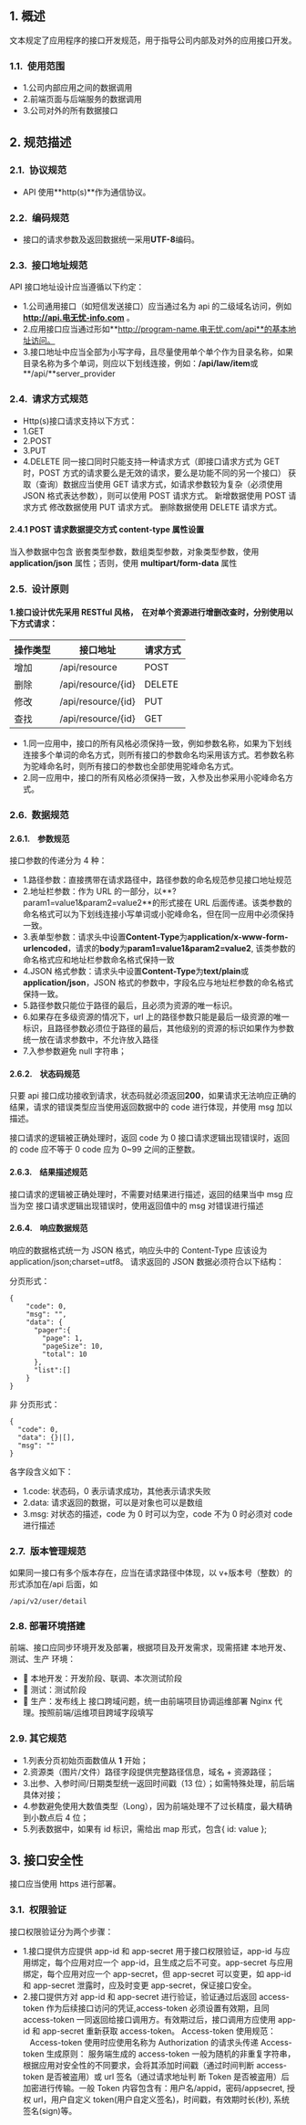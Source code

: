 ## 1. 概述

文本规定了应用程序的接口开发规范，用于指导公司内部及对外的应用接口开发。

### 1.1.  使用范围

- 1.公司内部应用之间的数据调用
- 2.前端页面与后端服务的数据调用
- 3.公司对外的所有数据接口

## 2. 规范描述

### 2.1.  协议规范

- API 使用**http(s)**作为通信协议。

### 2.2.  编码规范

- 接口的请求参数及返回数据统一采用**UTF-8**编码。

### 2.3.  接口地址规范

API 接口地址设计应当遵循以下约定：

- 1.公司通用接口（如短信发送接口）应当通过名为 api 的二级域名访问，例如 **http://api.电无忧-info.com** 。
- 2.应用接口应当通过形如**http://program-name.电无忧.com/api**的基本地址访问。
- 3.接口地址中应当全部为小写字母，且尽量使用单个单个作为目录名称，如果目录名称为多个单词，则应以下划线连接，例如：**/api/law/item**或 **/api/**server_provider

### 2.4.  请求方式规范

- Http(s)接口请求支持以下方式：
- 1.GET
- 2.POST
- 3.PUT
- 4.DELETE
  同一接口同时只能支持一种请求方式（即接口请求方式为 GET 时，POST 方式的请求要么是无效的请求，要么是功能不同的另一个接口）
  获取（查询）数据应当使用 GET 请求方式，如请求参数较为复杂（必须使用 JSON 格式表达参数），则可以使用 POST 请求方式。
  新增数据使用 POST 请求方式
  修改数据使用 PUT 请求方式。
  删除数据使用 DELETE 请求方式。

#### 2.4.1 POST 请求数据提交方式 content-type 属性设置

当入参数据中包含 嵌套类型参数，数组类型参数，对象类型参数，使用 **application/json** 属性；否则，使用 **multipart/form-data** 属性

### 2.5.  设计原则

#### 1.接口设计优先采用 RESTful 风格，  在对单个资源进行增删改查时，分别使用以下方式请求：

| 操作类型 | 接口地址           | 请求方式 |
| -------- | ------------------ | -------- |
| 增加     | /api/resource      | POST     |
| 删除     | /api/resource/{id} | DELETE   |
| 修改     | /api/resource/{id} | PUT      |
| 查找     | /api/resource/{id} | GET      |

- 1.同一应用中，接口的所有风格必须保持一致，例如参数名称，如果为下划线连接多个单词的命名方式，则所有接口的参数命名均采用该方式。若参数名称为驼峰命名时，则所有接口的参数也全部使用驼峰命名方式。
- 2.同一应用中，接口的所有风格必须保持一致，入参及出参采用小驼峰命名方式。

### 2.6.  数据规范

#### 2.6.1.    参数规范

接口参数的传递分为 4 种：

- 1.路径参数：直接携带在请求路径中，路径参数的命名规范参见接口地址规范
- 2.地址栏参数：作为 URL 的一部分，以**?param1=value1&param2=value2**的形式接在 URL 后面传递。该类参数的命名格式可以为下划线连接小写单词或小驼峰命名，但在同一应用中必须保持一致。
- 3.表单型参数：请求头中设置**Content-Type**为**application/x-www-form-urlencoded**，请求的**body**为**param1=value1&param2=value2**, 该类参数的命名格式应和地址栏参数命名格式保持一致
- 4.JSON 格式参数：请求头中设置**Content-Type**为**text/plain**或**application/json**，JSON 格式的参数中，字段名应与地址栏参数的命名格式保持一致。
- 5.路径参数只能位于路径的最后，且必须为资源的唯一标识。
- 6.如果存在多级资源的情况下，url 上的路径参数只能是最后一级资源的唯一标识，且路径参数必须位于路径的最后，其他级别的资源的标识如果作为参数统一放在请求参数中，不允许放入路径
- 7.入参参数避免 null 字符串；

#### 2.6.2.    状态码规范

只要 api 接口成功接收到请求，状态码就必须返回**200**，如果请求无法响应正确的结果，请求的错误类型应当使用返回数据中的 code 进行体现，并使用 msg 加以描述。

接口请求的逻辑被正确处理时，返回 code 为 0
接口请求逻辑出现错误时，返回的 code 应不等于 0
code 应为 0~99 之间的正整数。

#### 2.6.3.    结果描述规范

接口请求的逻辑被正确处理时，不需要对结果进行描述，返回的结果当中 msg 应当为空
接口请求逻辑出现错误时，使用返回值中的 msg 对错误进行描述

#### 2.6.4.    响应数据规范

响应的数据格式统一为 JSON 格式，响应头中的 Content-Type 应该设为 application/json;charset=utf8。
请求返回的 JSON 数据必须符合以下结构：

分页形式：

```
{
    "code": 0,
  	"msg": "",
    "data": {
      "pager":{
        "page": 1,
        "pageSize": 10,
        "total": 10
      },
      "list":[]
    }
}
```

非 分页形式：

```
{
  "code": 0,
  "data": {}|[],
  "msg": ""
}
```

各字段含义如下：

- 1.code: 状态码，0 表示请求成功，其他表示请求失败
- 2.data: 请求返回的数据，可以是对象也可以是数组
- 3.msg: 对状态的描述，code 为 0 时可以为空，code 不为 0 时必须对 code 进行描述

### 2.7.  版本管理规范

如果同一接口有多个版本存在，应当在请求路径中体现，以 v+版本号（整数）的形式添加在/api 后面，如

```
/api/v2/user/detail
```

### 2.8. 部署环境搭建

前端、接口应同步环境开发及部署，根据项目及开发需求，现需搭建 本地开发、测试、生产 环境：

-  本地开发：开发阶段、联调、本次测试阶段
-  测试：测试阶段
-  生产：发布线上
  接口跨域问题，统一由前端项目协调运维部署 Nginx 代理。按照前端/运维项目跨域字段填写

### 2.9. 其它规范

- 1.列表分页初始页面数值从 **1** 开始；
- 2.资源类（图片/文件）路径字段提供完整路径信息，域名 + 资源路径；
- 3.出参、入参时间/日期类型统一返回时间戳（13 位）；如需特殊处理，前后端具体对接；
- 4.参数避免使用大数值类型（Long），因为前端处理不了过长精度，最大精确到小数点后 4 位；
- 5.列表数据中，如果有 id 标识，需给出 map 形式，包含{ id: value };

## 3. 接口安全性

接口应当使用 https 进行部署。

### 3.1.  权限验证

接口权限验证分为两个步骤：

- 1.接口提供方应提供 app-id 和 app-secret 用于接口权限验证，app-id 与应用绑定，每个应用对应一个 app-id，且生成之后不可变。app-secret 与应用绑定，每个应用对应一个 app-secret，但 app-secret 可以变更，如 app-id 和 app-secret 泄露时，应及时变更 app-secret，保证接口安全。
- 2.接口提供方对 app-id 和 app-secret 进行验证，验证通过后返回 access-token 作为后续接口访问的凭证,access-token 必须设置有效期，且同 access-token 一同返回给接口调用方。有效期过后，接口调用方应使用 app-id 和 app-secret 重新获取 access-token。
  Access-token 使用规范：
     Access-token 使用时应使用名称为 Authorization 的请求头传递
  Access-token 生成原则：
  服务端生成的 access-token 一般为随机的非重复字符串，根据应用对安全性的不同要求，会将其添加时间戳（通过时间判断 access-token 是否被盗用）或 url 签名（通过请求地址判 断 Token 是否被盗用）后加密进行传输。一般 Token 内容包含有：用户名/appid，密码/appsecret, 授权 url，用户自定义 token(用户自定义签名)，时间戳，有效期时长(秒), 系统签名(sign)等。
